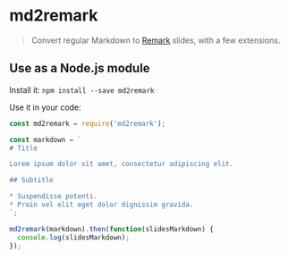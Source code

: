 # md2remark

> Convert regular Markdown to [Remark][remark] slides, with a few extensions.

## Use as a Node.js module

Install it: `npm install --save md2remark`

Use it in your code:

```js
const md2remark = require('md2remark');

const markdown = `
# Title

Lorem ipsum dolor sit amet, consectetur adipiscing elit.

## Subtitle

* Suspendisse potenti.
* Proin vel elit eget dolor dignissim gravida.
`;

md2remark(markdown).then(function(slidesMarkdown) {
  console.log(slidesMarkdown);
});
```




[remark]: https://remarkjs.com/
